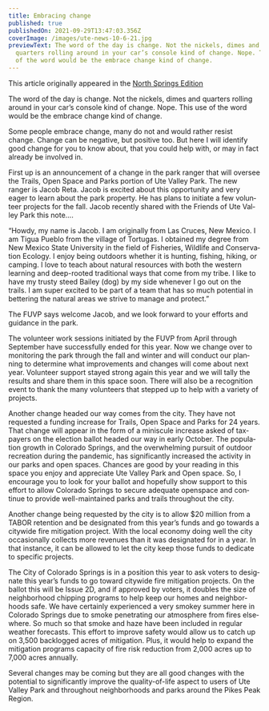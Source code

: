 ```yaml
---
title: Embracing change
published: true
publishedOn: 2021-09-29T13:47:03.356Z
coverImage: /images/ute-news-10-6-21.jpg
previewText: The word of the day is change. Not the nick­els, dimes and
  quar­ters rolling around in your car’s con­sole kind of change. Nope. This use
  of the word would be the embrace change kind of change.
---
```

This article originally appeared in the [North Springs Edition](https://daily.gazette.com/article/281565178917014)

The word of the day is change. Not the nick­els, dimes and quar­ters rolling around in your car’s con­sole kind of change. Nope. This use of the word would be the embrace change kind of change.

Some people embrace change, many do not and would rather res­ist change. Change can be neg­at­ive, but pos­it­ive too. But here I will identify good change for you to know about, that you could help with, or may in fact already be involved in.

First up is an announce­ment of a change in the park ranger that will over­see the Trails, Open Space and Parks por­tion of Ute Val­ley Park. The new ranger is Jacob Reta. Jacob is excited about this oppor­tun­ity and very eager to learn about the park prop­erty. He has plans to ini­ti­ate a few volun­teer projects for the fall. Jacob recently shared with the Friends of Ute Val­ley Park this note….

“Howdy, my name is Jacob. I am ori­gin­ally from Las Cruces, New Mex­ico. I am Tigua Pueblo from the vil­lage of Tor­tu­gas. I obtained my degree from New Mex­ico State Uni­versity in the field of Fish­er­ies, Wild­life and Con­ser­va­tion Eco­logy. I enjoy being out­doors whether it is hunt­ing, fish­ing, hik­ing, or camp­ing. I love to teach about nat­ural resources with both the west­ern learn­ing and deep-rooted tra­di­tional ways that come from my tribe. I like to have my trusty steed Bailey (dog) by my side whenever I go out on the trails. I am super excited to be part of a team that has so much poten­tial in bet­ter­ing the nat­ural areas we strive to man­age and pro­tect.”

The FUVP says wel­come Jacob, and we look for­ward to your efforts and guid­ance in the park.

The volun­teer work ses­sions ini­ti­ated by the FUVP from April through Septem­ber have suc­cess­fully ended for this year. Now we change over to mon­it­or­ing the park through the fall and winter and will con­duct our plan­ning to determ­ine what improve­ments and changes will come about next year. Volun­teer sup­port stayed strong again this year and we will tally the res­ults and share them in this space soon. There will also be a recog­ni­tion event to thank the many volun­teers that stepped up to help with a vari­ety of projects.

Another change headed our way comes from the city. They have not reques­ted a fund­ing increase for Trails, Open Space and Parks for 24 years. That change will appear in the form of a min­is­cule increase asked of tax­pay­ers on the elec­tion bal­lot headed our way in early Octo­ber. The pop­u­la­tion growth in Col­or­ado Springs, and the over­whelm­ing pur­suit of out­door recre­ation dur­ing the pan­demic, has sig­ni­fic­antly increased the activ­ity in our parks and open spaces. Chances are good by your read­ing in this space you enjoy and appre­ci­ate Ute Val­ley Park and Open space. So, I encour­age you to look for your bal­lot and hope­fully show sup­port to this effort to allow Col­or­ado Springs to secure adequate open­space and con­tinue to provide well-main­tained parks and trails throughout the city.

Another change being reques­ted by the city is to allow $20 mil­lion from a TABOR reten­tion and be des­ig­nated from this year’s funds and go towards a city­wide fire mit­ig­a­tion project. With the local eco­nomy doing well the city occa­sion­ally col­lects more rev­en­ues than it was des­ig­nated for in a year. In that instance, it can be allowed to let the city keep those funds to ded­ic­ate to spe­cific projects.

The City of Col­or­ado Springs is in a pos­i­tion this year to ask voters to des­ig­nate this year’s funds to go toward city­wide fire mit­ig­a­tion projects. On the bal­lot this will be Issue 2D, and if approved by voters, it doubles the size of neigh­bor­hood chip­ping pro­grams to help keep our homes and neigh­bor­hoods safe. We have cer­tainly exper­i­enced a very smokey sum­mer here in Col­or­ado Springs due to smoke pen­et­rat­ing our atmo­sphere from fires else­where. So much so that smoke and haze have been included in reg­u­lar weather fore­casts. This effort to improve safety would allow us to catch up on 3,500 back­logged acres of mit­ig­a­tion. Plus, it would help to expand the mit­ig­a­tion pro­grams capa­city of fire risk reduc­tion from 2,000 acres up to 7,000 acres annu­ally.

Sev­eral changes may be com­ing but they are all good changes with the poten­tial to sig­ni­fic­antly improve the qual­ity-of-life aspect to users of Ute Val­ley Park and throughout neigh­bor­hoods and parks around the Pikes Peak Region.